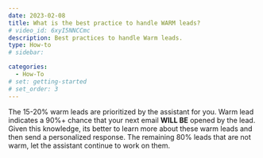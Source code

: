```yaml
---
date: 2023-02-08
title: What is the best practice to handle WARM leads?
# video_id: 6xyI5NNCCmc
description: Best practices to handle Warm leads.
type: How-to
# sidebar:

categories:
  - How-To
# set: getting-started
# set_order: 3
---
```

The 15-20% warm leads are prioritized by the assistant for you. Warm lead indicates a 90%+ chance that your next email **WILL BE** opened by the lead. Given this knowledge, its better to learn more about these warm leads and then send a personalized response. The remaining 80% leads that are not warm, let the assistant continue to work on them. 